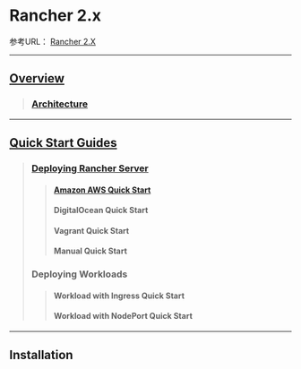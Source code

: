 # Rancher 2.x

参考URL： [Rancher 2.X](https://rancher.com/docs/rancher/v2.x/en/)

---
## [Overview](0100overview/0100overview.md)
> ### [Architecture](0100overview/0200architecture.md)
---
## [Quick Start Guides](0200quickstartguides/0100quickstartguides.md)
> ### [Deploying Rancher Server](0200quickstartguides/0200deployingrancherserver.md)
>> #### [Amazon AWS Quick Start](0200quickstartguides/0201amazonAWSquickstart.md)
>> #### DigitalOcean Quick Start
>> #### Vagrant Quick Start
>> #### Manual Quick Start
> ### Deploying Workloads
>> #### Workload with Ingress Quick Start
>> #### Workload with NodePort Quick Start
---
## Installation

